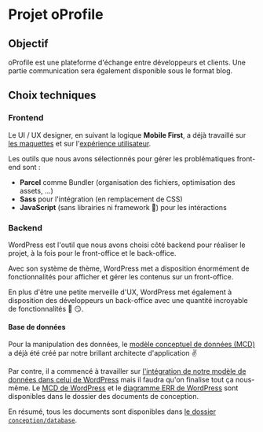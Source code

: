# Projet oProfile

## Objectif

oProfile est une plateforme d'échange entre développeurs et clients. Une partie communication sera également disponible sous le format blog.

## Choix techniques

### Frontend

Le UI / UX designer, en suivant la logique **Mobile First**, a déjà travaillé sur [les maquettes](./conception/integration/ui/README.md) et sur l'[expérience utilisateur](./conception/integration/ux/README.md).

Les outils que nous avons sélectionnés pour gérer les problématiques front-end sont :

- **Parcel** comme Bundler (organisation des fichiers, optimisation des assets, &hellip;)
- **Sass** pour l'intégration (en remplacement de CSS)
- **JavaScript** (sans librairies ni framework :muscle:) pour les intéractions

### Backend

WordPress est l'outil que nous avons choisi côté backend pour réaliser le projet, à la fois pour le front-office et le back-office.

Avec son système de thème, WordPress met a disposition énormément de fonctionnalités pour afficher et gérer les contenus sur un front-office.

En plus d'être une petite merveille d'UX, WordPress met également à disposition des développeurs un back-office avec une quantité incroyable de fonctionnalités :tada: :smirk:.

#### Base de données

Pour la manipulation des données, le [modèle conceptuel de données (MCD)](./conception/database/oprofile-mcd.svg) a déjà été créé par notre brillant architecte d'application :v:

Par contre, il a commencé à travailler sur [l'intégration de notre modèle de données dans celui de WordPress](./conception/database/README.md) mais il faudra qu'on finalise tout ça nous-même. Le [MCD de WordPress](./conception/database/wordpress-mcd.svg) et le [diagramme ERR de WordPress](./conception/database/wordpress-eer.png) sont disponibles dans le dossier des documents de conception.

En résumé, tous les documents sont disponibles dans [le dossier `conception/database`](./conception/database).

